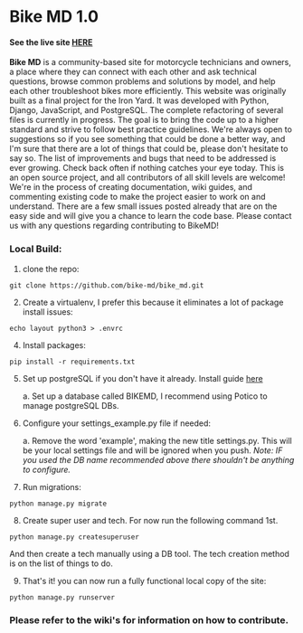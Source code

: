 # Bike MD 1.0
#### See the live site [HERE](http://bike-md.herokuapp.com)
**Bike MD** is a community-based site for motorcycle technicians and owners, a place where they can connect with each other and ask technical questions, browse common problems and solutions by model, and help each other troubleshoot bikes more efficiently. This website was originally built as a final project for the Iron Yard. It was developed with Python, Django, JavaScript, and PostgreSQL. The complete refactoring of several files is currently in progress. The goal is to bring the code up to a higher standard and strive to follow best practice guidelines. We're always open to suggestions so if you see something that could be done a better way, and I'm sure that there are a lot of things that could be, please don't hesitate to say so. The list of improvements and bugs that need to be addressed is ever growing. Check back often if nothing catches your eye today. This is an open source project, and all contributors of all skill levels are welcome! We're in the process of creating documentation, wiki guides, and commenting existing code to make the project easier to work on and understand. There are a few small issues posted already that are on the easy side and will give you a chance to learn the code base.
Please contact us with any questions regarding contributing to BikeMD!

### Local Build:
1. clone the repo:


`git clone https://github.com/bike-md/bike_md.git`


2. Create a virtualenv, I prefer this because it eliminates a lot of package install issues:


`echo layout python3 > .envrc`


4. Install packages:


`pip install -r requirements.txt`


5. Set up postgreSQL if you don't have it already. Install guide [here](http://postgresguide.com/)


   a. Set up a database called BIKEMD, I recommend using Potico to manage postgreSQL DBs.

6. Configure your settings_example.py file if needed:


   a. Remove the word 'example', making the new title settings.py. This will be your local settings file and will be ignored when you push.
   *Note: IF you used the DB name recommended above there shouldn't be anything to configure.*

7. Run migrations:


`python manage.py migrate`


8. Create super user and tech. For now run the following command 1st.

`python manage.py createsuperuser`

And then create a tech manually using a DB tool. The tech creation method is on the list
of things to do.


9. That's it! you can now run a fully functional local copy of the site:


`python manage.py runserver`

### Please refer to the wiki's for information on how to contribute.
